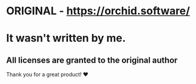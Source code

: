 # ORIGINAL - https://orchid.software/

# It wasn't written by me.
## All licenses are granted to the original author

Thank you for a great product! ❤️